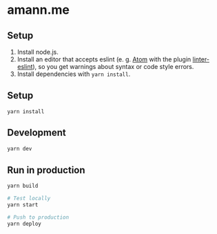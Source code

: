 # amann.me

## Setup
1. Install node.js.
2. Install an editor that accepts eslint (e. g. [Atom](https://atom.io/) with the plugin [linter-eslint](https://atom.io/packages/linter-eslint)), so you get warnings about syntax or code style errors.
3. Install dependencies with `yarn install`.

## Setup

```
yarn install
```

## Development

```sh
yarn dev
```

## Run in production

```sh
yarn build

# Test locally
yarn start

# Push to production
yarn deploy
```
